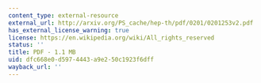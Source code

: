 ```yaml
---
content_type: external-resource
external_url: http://arxiv.org/PS_cache/hep-th/pdf/0201/0201253v2.pdf
has_external_license_warning: true
license: https://en.wikipedia.org/wiki/All_rights_reserved
status: ''
title: PDF - 1.1 MB
uid: dfc668e0-d597-4443-a9e2-50c1923f6dff
wayback_url: ''
---
```

